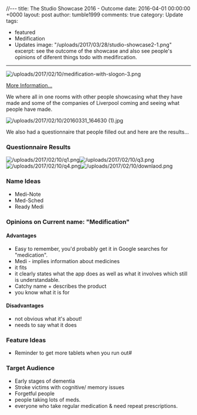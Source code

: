 //---
title: The Studio Showcase 2016 - Outcome
date: 2016-04-01 00:00:00 +0000
layout: post
author: tumble1999
comments: true
category: Update
tags:
- featured
- Medification
- Updates
image: "/uploads/2017/03/28/studio-showcase2-1.png"
excerpt: see the outcome of the showcase and also see people's opinions of diferent
  things todo with medifircation.
---
![/uploads/2017/02/10/medification-with-slogon-3.png](/uploads/2017/02/10/medification-with-slogon-3.png)

[](https://10trowc.wordpress.com/?attachment_id=668)  

[More Information...](http://thestudioliverpool.uk/event/studio-showcase-2016/)

We where all in one rooms with other people showcasing what they have made and some of the companies of Liverpool coming and seeing what people have made.

![/uploads/2017/02/10/20160331_164630 (1).jpg](/uploads/2017/02/10/20160331_164630%20(1).jpg)

We also had a questionnaire that people filled out and here are the results...

### Questionnaire Results

![/uploads/2017/02/10/q1.png](/uploads/2017/02/10/q1.png)![/uploads/2017/02/10/q3.png](/uploads/2017/02/10/q3.png)![/uploads/2017/02/10/q4.png](/uploads/2017/02/10/q4.png)![/uploads/2017/02/10/downlaod.png](/uploads/2017/02/10/downlaod.png)

[](https://10trowc.wordpress.com/2016/04/01/the-studio-showcase-2016-outcome/q1/)  

### Name Ideas

*   Medi-Note
*   Med-Sched
*   Ready Medi

### Opinions on Current name: "Medification"

#### Advantages

*   Easy to remember, you'd probably get it in Google searches for "medication".
*   Medi - implies information about medicines
*   it fits
*   it clearly states what the app does as well as what it involves which still is understandable.
*   Catchy name + describes the product
*   you know what it is for

#### Disadvantages

*   not obvious what it's about!
*   needs to say what it does

### Feature Ideas

*   Reminder to get more tablets when you run out#

### Target Audience

*   Early stages of dementia
*   Stroke victims with cognitive/ memory issues
*   Forgetful people
*   people taking lots of meds.
*   everyone who take regular medication & need repeat prescriptions.
